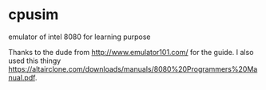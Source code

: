 # cpusim
emulator of intel 8080 for learning purpose

Thanks to the dude from http://www.emulator101.com/ for the guide. 
I also used this thingy https://altairclone.com/downloads/manuals/8080%20Programmers%20Manual.pdf.
